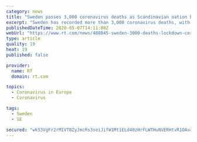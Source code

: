 ```yaml
---
category: news
title: "Sweden passes 3,000 coronavirus deaths as Scandinavian nation becomes battleground for lockdown debate"
excerpt: "Sweden has recorded more than 3,000 coronavirus deaths, with the elderly bearing the brunt of the pandemic. But the Scandinavian nation has so far avoided the apocalyptic predictions made by its critics."
publishedDateTime: 2020-05-07T14:11:00Z
webUrl: "https://www.rt.com/news/488045-sweden-3000-deaths-lockdown-coronavirus/"
type: article
quality: 19
heat: 19
published: false

provider:
  name: RT
  domain: rt.com

topics:
  - Coronavirus in Europe
  - Coronavirus

tags:
  - Sweden
  - SE

secured: "wk53VgFr2rMIVT8ZyJmcRs3seiJifW1Mt1ELd40zHrFLWTHuNVERHtvR1OAvaJwNf0SPFtC+s82roou1LAtS5REobdahcTMt7UsDeKPXdj05KYD+ZM1h1zZtKR2xSrw6lK8R7fxptBvI6UD7X+7bGsR3lpTI09aJ8UdnD4jh0wLh302YNUZNcoJSDDHFNsqwEmeINwi0LCUOTSSwPobR6/Qvs1fDv1mCZEeB9MLQYNtGnTwMoqNxmWq/JTlebA4AlBcq8J85l1Q+N0AOZRfEjz3boWgWntCx+3VnICYk+xZuf9KjtxxIqGNw7Llv8S8M2fUwXg+djm16aGg89wssXc/t7qaynAEYNwGq/RNkfXaNrU8ddt28aCuYJ0TH0iXF9cLkPo9wRvAGWguTyMCnJvSNZRHHmEnxm8Jl8Sqsc2gv82dEerXVvboyZYMaPFih8J4jg88GBJyQMmE8tYm8g/GRejT4kxgbdtv+b6d6oyg=;jPJsqjatUPXbDFDm8/oXTw=="
---
```


